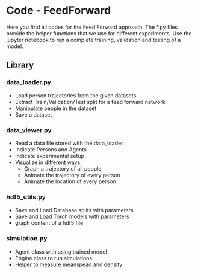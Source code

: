 # Code - FeedForward

Here you find all codes for the Feed Forward approach. The *.py files provide the helper functions that we use for different experiments. Use the jupyter notebook to run a complete training, validation and testing of a model. 

## Library

### data_loader.py
    
* Load person trajectories from the given datasets. 
* Extract Train/Validation/Test split for a feed forward network
* Manipulate people in the dataset
* Save a dataset


### data_viewer.py
* Read a data file stored with the data_loader
* Indicate Persons and Agents
* Indicate experimental setup 
* Visualize in different ways:  
  * Graph a trajectory of all people
  * Animate the trajectory of every person
  * Animate the location of every person 


### hdf5_utils.py
* Save and Load Database splits with parameters
* Save and Load Torch models with parameters
* graph content of a hdf5 file


### simulation.py
* Agent class with using trained model
* Engine class to run simulations 
* Helper to measure meanspead and density



